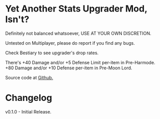 # Yet Another Stats Upgrader Mod, Isn't?
Definitely not balanced whatsoever, USE AT YOUR OWN DISCRETION.

Untested on Multiplayer, please do report if you find any bugs.

Check Bestiary to see upgrader's drop rates.

There's +40 Damage and/or +5 Defense Limit per-item in Pre-Harmode.
+80 Damage and/or +10 Defense per-item in Pre-Moon Lord.

Source code at [Github.](https://github.com/atusmk2/yasumi/)

Changelog
=========

v0.1.0 - Initial Release.